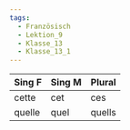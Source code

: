```yaml
---
tags:
  - Französisch
  - Lektion_9
  - Klasse_13
  - Klasse_13_1
---
```




| Sing F | Sing M | Plural |
| ------ | ------ | ------ |
| cette  | cet    | ces    |
| quelle | quel   | quells |




